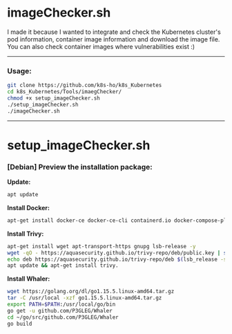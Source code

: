 # imageChecker.sh
  
I made it because I wanted to integrate and check the Kubernetes cluster's pod information, container image information and download the image file.
You can also check container images where vulnerabilities exist :)

---

### Usage:  
```bash
git clone https://github.com/k8s-ho/k8s_Kubernetes    
cd k8s_Kubernetes/Tools/imaegChecker/   
chmod +x setup_imageChecker.sh    
./setup_imageChecker.sh    
./imageChecker.sh 
```

---
  
# setup_imageChecker.sh  
### [Debian] Preview the installation package:   
__Update:__     
```bash
apt update   
```
__Install Docker:__    
```bash
apt-get install docker-ce docker-ce-cli containerd.io docker-compose-plugin   
```
__Install Trivy:__  
```bash
apt-get install wget apt-transport-https gnupg lsb-release -y    
wget -qO - https://aquasecurity.github.io/trivy-repo/deb/public.key | sudo apt-key add -     
echo deb https://aquasecurity.github.io/trivy-repo/deb $(lsb_release -sc) main | sudo tee -a /etc/apt/sources.list.d/trivy.list    
apt update && apt-get install trivy. 
```   
__Install Whaler:__   
```bash
wget https://golang.org/dl/go1.15.5.linux-amd64.tar.gz   
tar -C /usr/local -xzf go1.15.5.linux-amd64.tar.gz   
export PATH=$PATH:/usr/local/go/bin      
go get -u github.com/P3GLEG/Whaler   
cd ~/go/src/github.com/P3GLEG/Whaler   
go build   
```
